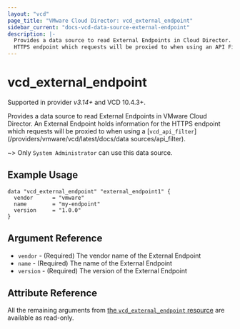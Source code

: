 ```yaml
---
layout: "vcd"
page_title: "VMware Cloud Director: vcd_external_endpoint"
sidebar_current: "docs-vcd-data-source-external-endpoint"
description: |-
  Provides a data source to read External Endpoints in Cloud Director. An External Endpoint holds information for the
  HTTPS endpoint which requests will be proxied to when using an API Filter.
---
```


# vcd\_external\_endpoint

Supported in provider *v3.14+* and VCD 10.4.3+.

Provides a data source to read External Endpoints in VMware Cloud Director. An External Endpoint holds information for the
HTTPS endpoint which requests will be proxied to when using a [`vcd_api_filter`](/providers/vmware/vcd/latest/docs/data sources/api_filter).

~> Only `System Administrator` can use this data source.

## Example Usage

```hcl
data "vcd_external_endpoint" "external_endpoint1" {
  vendor      = "vmware"
  name        = "my-endpoint"
  version     = "1.0.0"
}
```

## Argument Reference

* `vendor` - (Required) The vendor name of the External Endpoint
* `name` - (Required) The name of the External Endpoint
* `version` - (Required) The version of the External Endpoint

## Attribute Reference

All the remaining arguments from [the `vcd_external_endpoint` resource](/providers/vmware/vcd/latest/docs/resources/external_endpoint)
are available as read-only.
